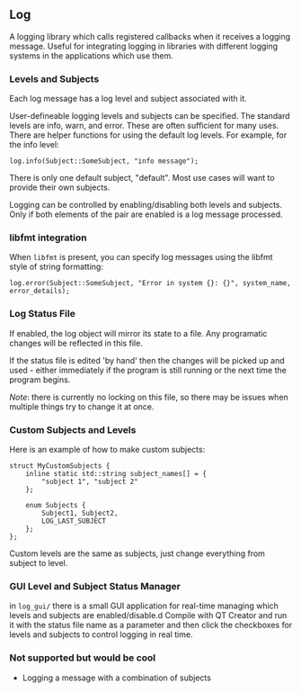 ## Log

A logging library which calls registered callbacks when it receives a logging message.  Useful for integrating logging in libraries with different logging systems in the applications which use them.


### Levels and Subjects

Each log message has a log level and subject associated with it.

User-defineable logging levels and subjects can be specified.   The standard levels are info, warn, and error.   These are
often sufficient for many uses.   There are helper functions for using the default log levels.  For example, for the info
level:

    log.info(Subject::SomeSubject, "info message");


There is only one default subject, "default".   Most use cases will want to provide their own subjects.

Logging can be controlled by enabling/disabling both levels and subjects.   Only if both elements of the pair are enabled
is a log message processed.   


### libfmt integration

When `libfmt` is present, you can specify log messages using the libfmt style of string formatting:

    log.error(Subject::SomeSubject, "Error in system {}: {}", system_name, error_details);
    
### Log Status File

If enabled, the log object will mirror its state to a file.  Any programatic changes will be reflected in this file.

If the status file is edited 'by hand' then the changes will be picked up and used - either immediately if the program is
still running or the next time the program begins.   

*Note*: there is currently no locking on this file, so there may be issues when multiple things try to change it at once.


### Custom Subjects and Levels
    
Here is an example of how to make custom subjects:
    
    struct MyCustomSubjects {
        inline static std::string subject_names[] = {
            "subject 1", "subject 2"
        };
    
        enum Subjects {
            Subject1, Subject2, 
            LOG_LAST_SUBJECT
        };
    };
    

Custom levels are the same as subjects, just change everything from subject to 
level.


### GUI Level and Subject Status Manager

in `log_gui/` there is a small GUI application for real-time managing which levels and subjects are enabled/disable.d
Compile with QT Creator and run it with the status file name as a parameter and then click the checkboxes for levels
and subjects to control logging in real time.


### Not supported but would be cool

* Logging a message with a combination of subjects
